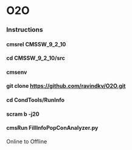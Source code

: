 # O2O
### Instructions
#### cmsrel CMSSW_9_2_10
#### cd CMSSW_9_2_10/src
#### cmsenv
#### git clone https://github.com/ravindkv/O2O.git
#### cd CondTools/RunInfo
#### scram b -j20
#### cmsRun FillInfoPopConAnalyzer.py

Online to Offline 
